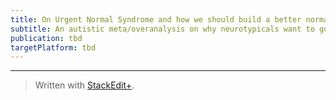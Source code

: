 ```yaml
---
title: On Urgent Normal Syndrome and how we should build a better normal
subtitle: An autistic meta/overanalysis on why neurotypicals want to go back to pre-pandemic normal lives.
publication: tbd
targetPlatform: tbd
---
```


<!-- Start writing. -->

---
> Written with [StackEdit+](https://stackedit.net/).
<!--stackedit_data:
eyJwcm9wZXJ0aWVzIjoiZXh0ZW5zaW9uczpcbiAgcHJlc2V0Oi
BnZm1cbiAgZW1vamk6XG4gICAgc2hvcnRjdXRzOiB0cnVlXG4i
LCJoaXN0b3J5IjpbLTkyMDY1MzAxMF19
-->